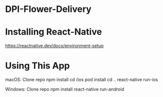 # DPI-Flower-Delivery

# Installing React-Native

https://reactnative.dev/docs/environment-setup

# Using This App

macOS:
Clone repo
npm install
cd /ios
pod install
cd ..
react-native run-ios

Windows:
Clone repo
npm install
react-native run-android
